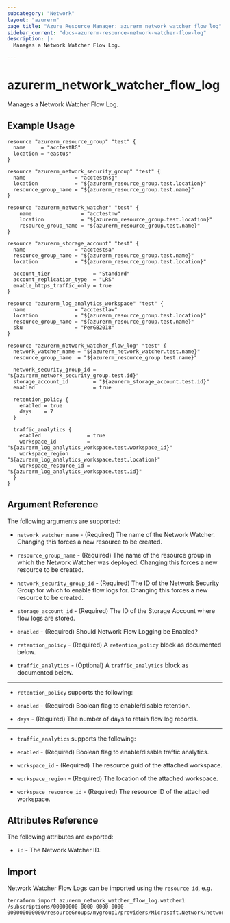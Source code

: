 ```yaml
---
subcategory: "Network"
layout: "azurerm"
page_title: "Azure Resource Manager: azurerm_network_watcher_flow_log"
sidebar_current: "docs-azurerm-resource-network-watcher-flow-log"
description: |-
  Manages a Network Watcher Flow Log.

---
```


# azurerm_network_watcher_flow_log

Manages a Network Watcher Flow Log.

## Example Usage

```hcl
resource "azurerm_resource_group" "test" {
  name     = "acctestRG"
  location = "eastus"
}

resource "azurerm_network_security_group" "test" {
  name                = "acctestnsg"
  location            = "${azurerm_resource_group.test.location}"
  resource_group_name = "${azurerm_resource_group.test.name}"
}

resource "azurerm_network_watcher" "test" {
    name                = "acctestnw"
    location            = "${azurerm_resource_group.test.location}"
    resource_group_name = "${azurerm_resource_group.test.name}"
}

resource "azurerm_storage_account" "test" {
  name                = "acctestsa"
  resource_group_name = "${azurerm_resource_group.test.name}"
  location            = "${azurerm_resource_group.test.location}"

  account_tier              = "Standard"
  account_replication_type  = "LRS"
  enable_https_traffic_only = true
}

resource "azurerm_log_analytics_workspace" "test" {
  name                = "acctestlaw"
  location            = "${azurerm_resource_group.test.location}"
  resource_group_name = "${azurerm_resource_group.test.name}"
  sku                 = "PerGB2018"
}

resource "azurerm_network_watcher_flow_log" "test" {
  network_watcher_name = "${azurerm_network_watcher.test.name}"
  resource_group_name  = "${azurerm_resource_group.test.name}"

  network_security_group_id = "${azurerm_network_security_group.test.id}"
  storage_account_id        = "${azurerm_storage_account.test.id}"
  enabled                   = true
  
  retention_policy {
    enabled = true
    days    = 7
  }

  traffic_analytics {
    enabled               = true
    workspace_id          = "${azurerm_log_analytics_workspace.test.workspace_id}"
    workspace_region      = "${azurerm_log_analytics_workspace.test.location}"
    workspace_resource_id = "${azurerm_log_analytics_workspace.test.id}"
  }
}
```

## Argument Reference

The following arguments are supported:

* `network_watcher_name` - (Required) The name of the Network Watcher. Changing this forces a new resource to be created.

* `resource_group_name` - (Required) The name of the resource group in which the Network Watcher was deployed. Changing this forces a new resource to be created.

* `network_security_group_id` - (Required) The ID of the Network Security Group for which to enable flow logs for. Changing this forces a new resource to be created.
  
* `storage_account_id` - (Required) The ID of the Storage Account where flow logs are stored.
  
* `enabled` - (Required) Should Network Flow Logging be Enabled?

* `retention_policy` - (Required) A `retention_policy` block as documented below.

* `traffic_analytics` - (Optional) A `traffic_analytics` block as documented below.

---

* `retention_policy` supports the following:

* `enabled` - (Required) Boolean flag to enable/disable retention.
* `days` - (Required) The number of days to retain flow log records.

---

* `traffic_analytics` supports the following:

* `enabled` - (Required) Boolean flag to enable/disable traffic analytics.
* `workspace_id` - (Required) The resource guid of the attached workspace.
* `workspace_region` - (Required) The location of the attached workspace.
* `workspace_resource_id` - (Required) The resource ID of the attached workspace.

## Attributes Reference

The following attributes are exported:

* `id` - The Network Watcher ID.

## Import

Network Watcher Flow Logs can be imported using the `resource id`, e.g.

```shell
terraform import azurerm_network_watcher_flow_log.watcher1 /subscriptions/00000000-0000-0000-0000-000000000000/resourceGroups/mygroup1/providers/Microsoft.Network/networkWatchers/watcher1
```
